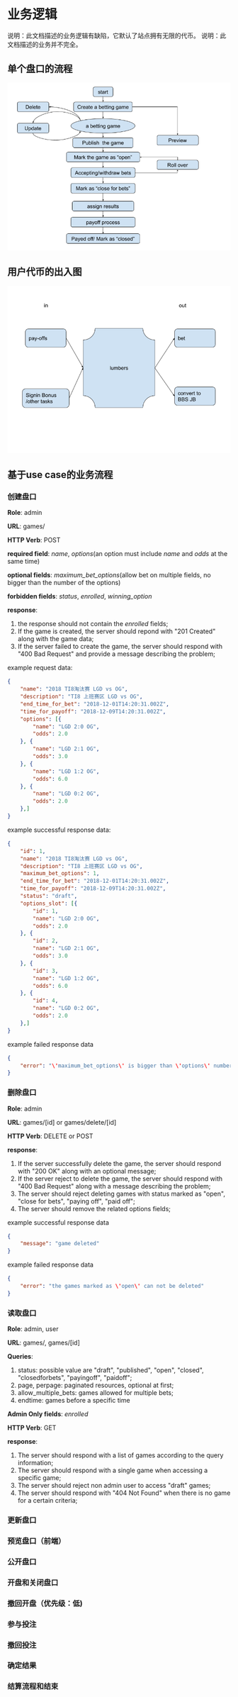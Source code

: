 # 业务逻辑

说明：此文档描述的业务逻辑有缺陷，它默认了站点拥有无限的代币。
说明：此文档描述的业务并不完全。

## 单个盘口的流程
![flow of a specific betting game](images/flow-of-betting-games.png)

## 用户代币的出入图
![flow of a user's lumbers](images/flow-of-lumbers.png)

## 基于use case的业务流程
### 创建盘口
**Role**: admin

**URL**: games/

**HTTP Verb**: POST

**required field**: *name*, *options*(an option must include *name* and *odds*
at the same time)

**optional fields**: *maximum_bet_options*(allow bet on multiple fields, no
bigger than the number of the options)

**forbidden fields**: *status*, *enrolled*, *winning_option*

**response**:
1. the response should not contain the *enrolled* fields;
2. If the game is created, the server should repond with "201 Created" along
   with the game data;
3. If the server failed to create the game, the server should respond with
   "400 Bad Request" and provide a message describing the problem;

example request data:
```json
{
    "name": "2018 TI8淘汰赛 LGD vs OG",
    "description": "TI8 上班赛区 LGD vs OG",
    "end_time_for_bet": "2018-12-01T14:20:31.002Z",
    "time_for_payoff": "2018-12-09T14:20:31.002Z",
    "options": [{
        "name": "LGD 2:0 OG",
        "odds": 2.0
    }, {
        "name": "LGD 2:1 OG",
        "odds": 3.0
    }, {
        "name": "LGD 1:2 OG",
        "odds": 6.0
    }, {
        "name": "LGD 0:2 OG",
        "odds": 2.0
    },]
}
```

example successful response data:
```json
{
    "id": 1,
    "name": "2018 TI8淘汰赛 LGD vs OG",
    "description": "TI8 上班赛区 LGD vs OG",
    "maximum_bet_options": 1,
    "end_time_for_bet": "2018-12-01T14:20:31.002Z",
    "time_for_payoff": "2018-12-09T14:20:31.002Z",
    "status": "draft",
    "options_slot": [{
        "id": 1,
        "name": "LGD 2:0 OG",
        "odds": 2.0
    }, {
        "id": 2,
        "name": "LGD 2:1 OG",
        "odds": 3.0
    }, {
        "id": 3,
        "name": "LGD 1:2 OG",
        "odds": 6.0
    }, {
        "id": 4,
        "name": "LGD 0:2 OG",
        "odds": 2.0
    },]
}
```

example failed response data
```json
{
    "error": "\'maximum_bet_options\' is bigger than \'options\' numbers"
}
```

### 删除盘口
**Role**: admin

**URL**: games/[id] or games/delete/[id]

**HTTP Verb**: DELETE or POST

**response**:
1. If the server successfully delete the game, the server should respond with
   "200 OK" along with an optional message;
2. If the server reject to delete the game, the server should respond with
   "400 Bad Request" along with a message describing the problem;
3. The server should reject deleting games with status marked as "open", "close
   for bets", "paying off", "paid off";
4. The server should remove the related options fields;

example successful response data
```json
{
    "message": "game deleted"
}
```

example failed response data
```json
{
    "error": "the games marked as \'open\' can not be deleted"
}
```


### 读取盘口
**Role**: admin, user

**URL**: games/, games/[id]

**Queries**:
1. status: possible value are "draft", "published", "open", "closed",
   "closedforbets", "payingoff", "paidoff";
2. page, perpage: paginated resources, optional at first;
3. allow_multiple_bets: games allowed for multiple bets;
4. endtime: games before a specific time

**Admin Only fields**: *enrolled*

**HTTP Verb**: GET

**response**:
1. The server should respond with a list of games according to the query
   information;
2. The server should respond with a single game when accessing a specific game;
3. The server should reject non admin user to access "draft" games;
4. The server should respond with "404 Not Found" when there is no game for a
   certain criteria;

### 更新盘口

### 预览盘口（前端）

### 公开盘口

### 开盘和关闭盘口

### 撤回开盘（优先级：低)

### 参与投注

### 撤回投注

### 确定结果

### 结算流程和结束
